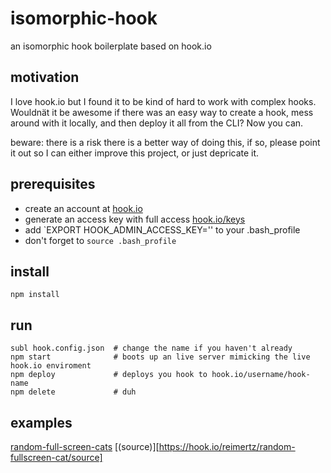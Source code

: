 # isomorphic-hook

an isomorphic hook boilerplate based on hook.io

## motivation
I love hook.io but I found it to be kind of hard to work with complex hooks. Wouldnät it be awesome if there was an easy way to create a hook, mess around with it locally, and then deploy it all from the CLI? Now you can.

beware: there is a risk there is a better way of doing this, if so, please point it out so I can either improve this project, or just depricate it.

## prerequisites
 - create an account at [hook.io](http://hook.io)
 - generate an access key with full access  [hook.io/keys](http://hook.io/keys)
 - add `EXPORT HOOK_ADMIN_ACCESS_KEY='<insert access key here>' to your .bash_profile
 - don't forget to `source .bash_profile`
 
## install
```
npm install
```

## run
```
subl hook.config.json  # change the name if you haven't already
npm start              # boots up an live server mimicking the live hook.io enviroment
npm deploy             # deploys you hook to hook.io/username/hook-name
npm delete             # duh
```

## examples
[random-full-screen-cats](https://hook.io/reimertz/random-fullscreen-cat) [(source)][https://hook.io/reimertz/random-fullscreen-cat/source]
